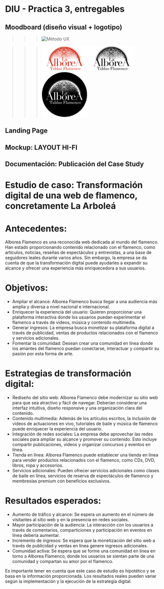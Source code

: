 # DIU - Practica 3, entregables

## Moodboard (diseño visual + logotipo)   

>>> ![Método UX](../img/m_moodboard.png)

>>> ![Método UX](../img/m_logoNormal.png)
>>> ![Método UX](../img/m_logonegro.png)
>>> ![Método UX](../img/m_logoblanco.png)

## Landing Page


## Mockup: LAYOUT HI-FI


## Documentación: Publicación del Case Study


# Estudio de caso: Transformación digital de una web de flamenco, concretamente La Arboleá

# Antecedentes:

Alborea Flamenco es una reconocida web dedicada al mundo del flamenco. Han estado proporcionando contenido relacionado con el flamenco, como artículos, noticias, reseñas de espectáculos y entrevistas, a una base de seguidores leales durante varios años. Sin embargo, la empresa se da cuenta de que la transformación digital puede ayudarles a expandir su alcance y ofrecer una experiencia más enriquecedora a sus usuarios.

# Objetivos:

- Ampliar el alcance: Alborea Flamenco busca llegar a una audiencia más amplia y diversa a nivel nacional e internacional.
- Enriquecer la experiencia del usuario: Quieren proporcionar una plataforma interactiva donde los usuarios puedan experimentar el flamenco a través de videos, música y contenido multimedia.
- Generar ingresos: La empresa busca monetizar su plataforma digital a través de publicidad, ventas de productos relacionados con el flamenco y servicios adicionales.
- Fomentar la comunidad: Desean crear una comunidad en línea donde los amantes del flamenco puedan conectarse, interactuar y compartir su pasión por esta forma de arte.

# Estrategias de transformación digital:

- Rediseño del sitio web: Alborea Flamenco debe modernizar su sitio web para que sea atractivo y fácil de navegar. Deberían considerar una interfaz intuitiva, diseño responsive y una organización clara del contenido.
- Contenido multimedia: Además de los artículos escritos, la inclusión de videos de actuaciones en vivo, tutoriales de baile y música de flamenco puede enriquecer la experiencia del usuario.
- Integración de redes sociales: La empresa debe aprovechar las redes sociales para ampliar su alcance y promover su contenido. Esto incluye compartir publicaciones, videos y organizar concursos y eventos en línea.
- Tienda en línea: Alborea Flamenco puede establecer una tienda en línea para vender productos relacionados con el flamenco, como CDs, DVD, libros, ropa y accesorios.
- Servicios adicionales: Pueden ofrecer servicios adicionales como clases de baile en línea, servicios de reserva de espectáculos de flamenco y membresías premium con beneficios exclusivos.

# Resultados esperados:

- Aumento de tráfico y alcance: Se espera un aumento en el número de visitantes al sitio web y en la presencia en redes sociales.
- Mayor participación de la audiencia: La interacción con los usuarios a través de comentarios, comparticiones y participación en eventos en línea debería aumentar.
- Incremento de ingresos: Se espera que la monetización del sitio web a través de publicidad y ventas en línea genere ingresos adicionales.
- Comunidad activa: Se espera que se forme una comunidad en línea en torno a Alborea Flamenco, donde los usuarios se sientan parte de una comunidad y compartan su amor por el flamenco.

Es importante tener en cuenta que este caso de estudio es hipotético y se basa en la información proporcionada. Los resultados reales pueden variar según la implementación y la ejecución de la estrategia digital.

 
